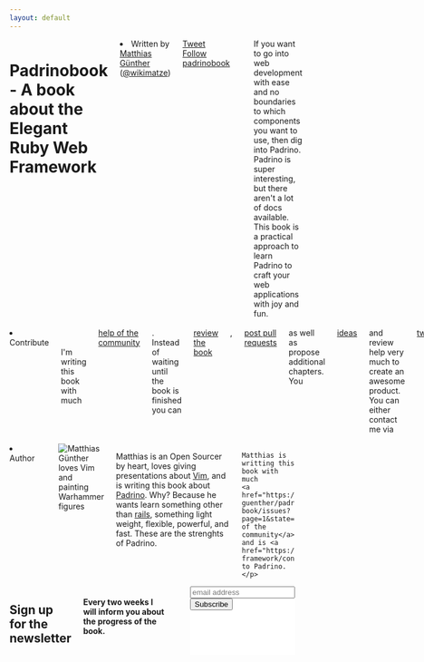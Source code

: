 ```yaml
---
layout: default
---
```


<div class="row">
  <div class="twelve columns">
    <h1>Padrinobook - A book about the Elegant Ruby Web Framework</h1>
    <li class="info badge author">
      Written by <a href="http://wikimatze.de">Matthias Günther</a> (<a href="http://twitter.com/wikimatze">@wikimatze</a>)
    </li>
    <div class="pull_right">
      <a href="https://twitter.com/share" class="twitter-share-button" data-count="none" data-via="padrinobook">Tweet</a>
        <script type="text/javascript" src="http://platform.twitter.com/widgets.js"></script>
      <a href="http://twitter.com/padrinobook" class="twitter-follow-button" data-show-count="false">Follow padrinobook</a>
        <script src="http://platform.twitter.com/widgets.js" type="text/javascript"></script>
    </div>
    <hr>
    If you want to go into web development with ease and no boundaries to which
    components you want to use, then dig into Padrino. Padrino is super interesting,
    but there aren't a lot of docs available. This book is a practical approach to
    learn Padrino to craft your web applications with joy and fun.
  </div>
</div>
<br/ >


<div class="row">
  <div class="twelve columns">
    <li class="info badge author success">
      Contribute
    </li>
    <br/>
    <br/>
    I'm writing this book with much
    <a href="https://github.com/matthias-guenther/padrino-book/issues?page=1&state=closed">help of the community</a>.
    Instead of waiting until the book is finished you can <a href="https://github.com/matthias-guenther/padrino-book">review the book</a>, <a href="https://github.com/matthias-guenther/padrino-book/pulls">post pull requests</a> as well as propose
    additional chapters. You <a href="https://github.com/matthias-guenther/padrino-book/issues?page=1&state=open">ideas</a> and review help very much to create an awesome product. You can either contact me via <a href="https://twitter.com/padrinobook">twitter</a> or via mail <a href="&#109;&#97;&#105;&#108;&#116;&#111;&#58;&#109;&#97;&#116;&#116;&#104;&#105;&#97;&#115;&#64;&#112;&#97;&#100;&#114;&#105;&#110;&#111;&#98;&#111;&#111;&#107;&#46;&#99;&#111;&#109;">&#109;&#97;&#116;&#116;&#104;&#105;&#97;&#115;&#64;&#112;&#97;&#100;&#114;&#105;&#110;&#111;&#98;&#111;&#111;&#107;&#46;&#99;&#111;&#109;</a>
  </div>
</div>
<br/ >

<div class="row">
  <div class="twelve columns">
    <li class="info badge author primary">
      Author
    </li>
    <br/>
    <br/>
    <img src="http://farm9.staticflickr.com/8370/8436515008_80960f2b70_t.jpg" class="right image circle" alt="Matthias Günther loves Vim and painting Warhammer figures">
    <p>Matthias is an Open Sourcer by heart, loves giving presentations about
    <a href="http://www.vim.org/">Vim</a>, and is writing this book about
    <a href="http://www.padrinorb.com/">Padrino</a>. Why? Because he wants learn something other than
    <a href="http://rubyonrails.org/">rails</a>, something light weight, flexible, powerful, and fast.
    These are the strenghts of Padrino.

    Matthias is writting this book with much
    <a href="https://github.com/matthias-guenther/padrino-book/issues?page=1&state=closed">help of the community</a>
    and is <a href="https://github.com/padrino/padrino-framework/contributors">contributing</a> to Padrino.
    </p>
  </div>
</div>

<div class="row">
  <div class="twelve columns info-box">
    <h2>Sign up for the newsletter</h2>
    <h4>Every two weeks I will inform you about the progress of the book.</h4>
    <br>
    <!-- Begin MailChimp Signup Form -->
    <link href="http://cdn-images.mailchimp.com/embedcode/slim-081711.css" rel="stylesheet" type="text/css">
    <style type="text/css">
      #mc_embed_signup{background:#fff; clear:left; font:14px Helvetica,Arial,sans-serif; }
      /* Add your own MailChimp form style overrides in your site stylesheet or in this style block.
         We recommend moving this block and the preceding CSS link to the HEAD of your HTML file. */
    </style>
    <div id="mc_embed_signup">
    <form action="http://wikimatze.us6.list-manage.com/subscribe/post?u=4010f8ce18503766e176536f1&amp;id=198f8c0321" method="post" id="mc-embedded-subscribe-form" name="mc-embedded-subscribe-form" class="validate" target="_blank" novalidate>
      <input type="email" value="" name="EMAIL" class="email" id="mce-EMAIL" placeholder="email address" required>
      <div class="clear"><input type="submit" value="Subscribe" name="subscribe" id="mc-embedded-subscribe" class="button pretty medium secondary btn"></div>
    </form>
    </div>
    <!--End mc_embed_signup-->
  </div>
</div>

<!--
<div class="row">
  <div class="seven columns">
    <div class="pretty large secondary btn"><a href="https://leanpub.com/padrino#">Buy It now</a></div>
    or <a href="/book_index.html">read online for free</a>.
    <p>(book is available as PDF, EPUB, or MOBI)</p>
  </div>
</div>

<div class="row">
  <div class="flexslider">
    <ul class="slides">
      <li>
        <img src="images/cover.png" />
      </li>
      <li>
        <img src="images/online.png" />
      </li>
      <li>
        <img src="images/sources.png" />
      </li>
      <li>
        <img src="images/working.png" />
      </li>
    </ul>
  </div>
</div>
-->
